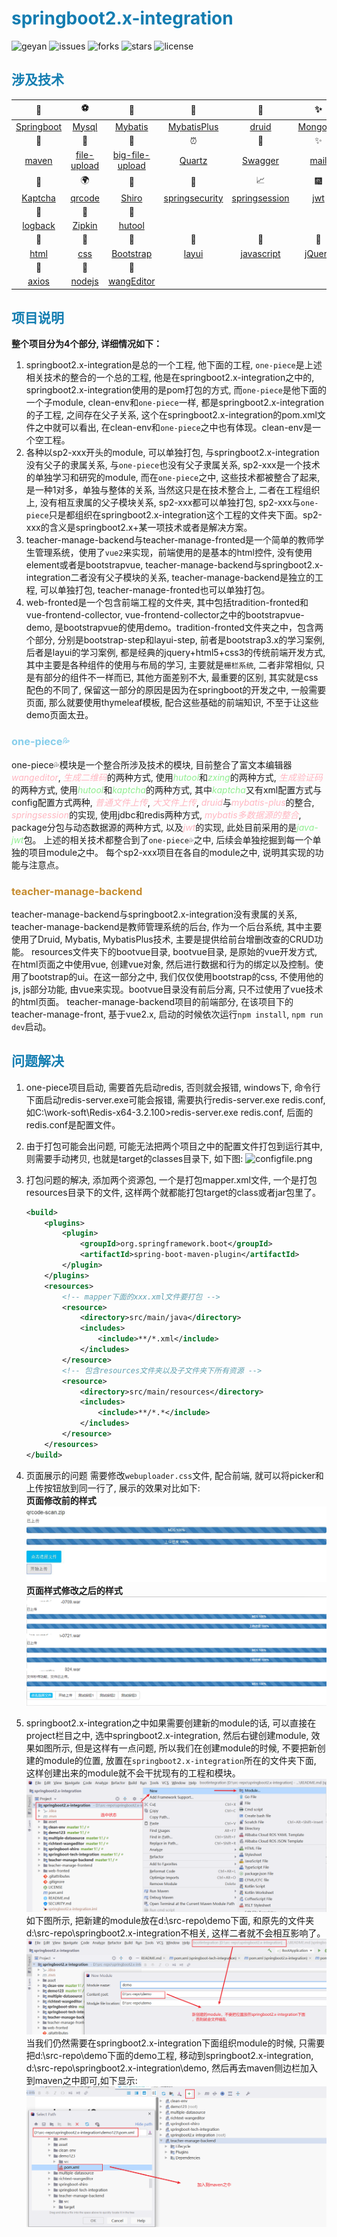 # <font color="#137db1">springboot2.x-integration</font>
![geyan](https://img.shields.io/badge/%E6%9C%80%E5%85%89%E9%98%B4-%E8%B9%89%E8%B7%8E%E9%94%99%EF%BC%8C%E6%B6%88%E7%A3%A8%E8%BF%87%EF%BC%8C%E6%9C%80%E6%98%AF%E5%85%89%E9%98%B4%E5%8C%96%E6%B5%AE%E6%B2%AB-blue) ![issues](https://img.shields.io/github/issues/prayjourney/springboot2.x-integration) ![forks](https://img.shields.io/github/forks/prayjourney/springboot2.x-integration) ![stars](https://img.shields.io/github/stars/prayjourney/springboot2.x-integration) ![license](https://img.shields.io/github/license/prayjourney/springboot2.x-integration)

## <font color="#137db1">涉及技术</font>
| 🍅 |   ⚽   |  🌷  |   🎃   |  🎡  |   ✨   |   📚   |
| :----: | :----: | :----: | :----: | :----: | :----: | :----: |
| [Springboot](#Springboot) | [Mysql](#Mysql) | [Mybatis](#Mybatis) | [MybatisPlus](#MybatisPlus) | [druid](#druid) | [MongoDb](#MongoDb) | [Redis](#Redis) |
| 👕 | 🧸 | 🏹 | ⏰ | 🏀 | ✨ | 🧣 |
| [maven](#maven) | [file-upload](#file-upload) | [big-file-upload](#file-upload) | [Quartz](#Quartz) | [Swagger](#Swagger) | [mail](#mail) | [thread-pool](#thread-pool) |
|   📐   |  🌍 | 🎯 | 🎱  |   📈   |   🎆  | 🚀 |
|[Kaptcha](#Kaptcha) | [qrcode](#qrcode) | [Shiro](#Shiro) | [springsecurity](#springsecurity) | [springsession](#springsession) | [jwt](#jwt) |[ElasticSearch](#ElasticSearch)|
|📄 | 🎁 | 🔨 |  |  |  ||
|[logback](#logback) | [Zipkin](#Zipkin) | [hutool](#hutool) |  |  |  ||
|🥨 | 🥯 | 🍇 | 🍝 | 🥣 | 🥫 |🎫|
|[html](#html) | [css](#css) | [Bootstrap](#Bootstrap) | [layui](#layui) | [javascript](#javascript) | [jQuery](#jQuery) |[Vue2](#Vue2)|
|🍌 | 🥡 | 🎠 |  |  |  ||
|[axios](#axios) | [nodejs](#nodejs) | [wangEditor](#wangEditor) |  |  |  ||

## <font color="#137db1">项目说明</font>
**整个项目分为4个部分, 详细情况如下：**

1. springboot2.x-integration是总的一个工程, 他下面的工程, `one-piece`是上述相关技术的整合的一个总的工程, 他是在springboot2.x-integration之中的, springboot2.x-integration使用的是pom打包的方式, 而`one-piece`是他下面的一个子module, clean-env和`one-piece`一样, 都是springboot2.x-integration的子工程, 之间存在父子关系, 这个在springboot2.x-integration的pom.xml文件之中就可以看出, 在clean-env和`one-piece`之中也有体现。clean-env是一个空工程。
2. 各种以sp2-xxx开头的module, 可以单独打包, 与springboot2.x-integration没有父子的隶属关系, 与`one-piece`也没有父子隶属关系, sp2-xxx是一个技术的单独学习和研究的module, 而在`one-piece`之中, 这些技术都被整合了起来, 是一种1对多，单独与整体的关系, 当然这只是在技术整合上, 二者在工程组织上, 没有相互隶属的父子模块关系, sp2-xxx都可以单独打包, sp2-xxx与`one-piece`只是都组织在springboot2.x-integration这个工程的文件夹下面。sp2-xxx的含义是springboot2.x+某一项技术或者是解决方案。
3. teacher-manage-backend与teacher-manage-fronted是一个简单的教师学生管理系统，使用了`vue2`来实现，前端使用的是基本的html控件, 没有使用element或者是bootstrapvue, teacher-manage-backend与springboot2.x-integration二者没有父子模块的关系, teacher-manage-backend是独立的工程, 可以单独打包, teacher-manage-fronted也可以单独打包。
4. web-fronted是一个包含前端工程的文件夹, 其中包括tradition-fronted和vue-frontend-collector, vue-frontend-collector之中的bootstrapvue-demo, 是bootstrapvue的使用demo。tradition-fronted文件夹之中，包含两个部分, 分别是bootstrap-step和layui-step, 前者是bootstrap3.x的学习案例, 后者是layui的学习案例, 都是经典的jquery+html5+css3的传统前端开发方式, 其中主要是各种组件的使用与布局的学习, 主要就是`栅栏系统`, 二者非常相似, 只是有部分的组件不一样而已, 其他方面差别不大, 最重要的区别, 其实就是css配色的不同了, 保留这一部分的原因是因为在springboot的开发之中, 一般需要页面, 那么就要使用thymeleaf模板, 配合这些基础的前端知识, 不至于让这些demo页面太丑。

### <font color="skyblue">one-piece💦</font>
one-piece💦模块是一个整合所涉及技术的模块, 目前整合了富文本编辑器<font color="lightpink">*wangeditor*</font>, <font color="lightpink">*生成二维码*</font>的两种方式, 使用<font color="lightgreen">*hutool*</font>和<font color="lightgreen">*zxing*</font>的两种方式, <font color="lightpink">*生成验证码*</font>的两种方式, 使用<font color="lightgreen">*hutool*</font>和<font color="lightgreen">*kaptcha*</font>的两种方式, 其中<font color="lightgreen">*kaptcha*</font>又有xml配置方式与config配置方式两种, <font color="lightpink">*普通文件上传*</font>, <font color="lightpink">*大文件上传*</font>, <font color="lightpink">*druid*</font>与<font color="lightpink">*mybatis-plus*</font>的整合, <font color="lightpink">*springsession*</font>的实现, 使用jdbc和redis两种方式, <font color="lightpink">*mybatis多数据源的整合*</font>, package分包与动态数据源的两种方式, 以及<font color="lightpink">*jwt*</font>的实现, 此处目前采用的是<font color="lightgreen">*java-jwt*</font>包。
上述的相关技术都整合到了`one-piece💦`之中, 后续会单独挖掘到每一个单独的项目module之中。
每个sp2-xxx项目在各自的module之中, 说明其实现的功能与注意点。

### <font color="#c68c2f">teacher-manage-backend</font>
teacher-manage-backend与springboot2.x-integration没有隶属的关系, teacher-manage-backend是教师管理系统的后台, 作为一个后台系统, 其中主要使用了Druid, Mybatis, MybatisPlus技术, 主要是提供给前台增删改查的CRUD功能。 resources文件夹下的bootvue目录, bootvue目录, 是原始的vue开发方式, 在html页面之中使用vue, 创建vue对象, 然后进行数据和行为的绑定以及控制。使用了bootstrap的ui。在这一部分之中, 我们仅仅使用bootstrap的css, 不使用他的js, js部分功能, 由vue来实现。bootvue目录没有前后分离, 只不过使用了vue技术的html页面。
teacher-manage-backend项目的前端部分, 在该项目下的teacher-manage-front, 基于vue2.x, 启动的时候依次运行`npm install`, `npm run dev`启动。

## <font color="#137db1">问题解决</font>
1. one-piece项目启动, 需要首先启动redis, 否则就会报错, windows下, 命令行下面启动redis-server.exe可能会报错, 需要执行redis-server.exe redis.conf, 如C:\work-soft\Redis-x64-3.2.100>redis-server.exe redis.conf, 后面的redis.conf是配置文件。

2. 由于打包可能会出问题, 可能无法把两个项目之中的配置文件打包到运行其中, 则需要手动拷贝, 也就是target的classes目录下, 如下图: 
![configfile.png](./asset/configfile.png)

3. 打包问题的解决, 添加两个资源包, 一个是打包mapper.xml文件, 一个是打包resources目录下的文件, 这样两个就都能打包target的class或者jar包里了。
    ```xml
    <build>
        <plugins>
            <plugin>
                <groupId>org.springframework.boot</groupId>
                <artifactId>spring-boot-maven-plugin</artifactId>
            </plugin>
        </plugins>
        <resources>
            <!-- mapper下面的xxx.xml文件要打包 -->
            <resource>
                <directory>src/main/java</directory>
                <includes>
                    <include>**/*.xml</include>
                </includes>
            </resource>
            <!-- 包含resources文件夹以及子文件夹下所有资源 -->
            <resource>
                <directory>src/main/resources</directory>
                <includes>
                    <include>**/*.*</include>
                </includes>
            </resource>
        </resources>
    </build>
    ```

4. 页面展示的问题
需要修改`webuploader.css`文件, 配合前端, 就可以将picker和上传按钮放到同一行了, 展示的效果对比如下:<br/>
**页面修改前的样式**
![](https://raw.githubusercontent.com/prayjourney/img-home/master/img/20201029162225.jpg)
**页面样式修改之后的样式**
![](https://raw.githubusercontent.com/prayjourney/img-home/master/img/20201029164856.png)

5. springboot2.x-integration之中如果需要创建新的module的话, 可以直接在project栏目之中, 选中springboot2.x-integration, 然后右键创建module, 效果如图所示, 但是这样有一点问题, 所以我们在创建module的时候, 不要把新创建的module的位置, 放置在`springboot2.x-integration`所在的文件夹下面, 这样创建出来的module就不会干扰现有的工程和模块。
![](https://raw.githubusercontent.com/prayjourney/img-home/master/img/20210111182212.png)如下图所示, 把新建的module放在d:\src-repo\demo下面, 和原先的文件夹d:\src-repo\springboot2.x-integration不相关, 这样二者就不会相互影响了。
![](https://raw.githubusercontent.com/prayjourney/img-home/master/img/20210111182553.png)
当我们仍然需要在springboot2.x-integration下面组织module的时候, 只需要把d:\src-repo\demo下面的demo工程, 移动到springboot2.x-integration, d:\src-repo\springboot2.x-integration\demo, 然后再去maven侧边栏加入到maven之中即可,如下显示:
![](https://raw.githubusercontent.com/prayjourney/img-home/master/img/20210111183319.png)